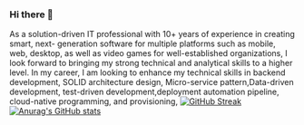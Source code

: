 ### Hi there 👋
As a solution-driven IT professional with 10+ years of experience in creating smart, next- generation software for multiple platforms such as mobile, web, desktop, as well as video games for well-established organizations, I look forward to bringing my strong technical and analytical skills to a higher level.
In my career, I am looking to enhance my technical skills in backend development, SOLID architecture design, Micro-service pattern,Data-driven development, test-driven development,deployment automation pipeline, cloud-native programming, and provisioning,
[![GitHub Streak](https://github-readme-streak-stats.herokuapp.com?user=moeidheidari&theme=tokyonight&hide_border=true)](https://github.com/moeidheidari)
[![Anurag's GitHub stats](https://github-readme-stats.vercel.app/api?username=moeidheidari&show_icons=true&theme=tokyonight&hide_border=true)](https://github.com/moeidheidari)
<!--
**MoeidHeidari/moeidheidari** is a ✨ _special_ ✨ repository because its `README.md` (this file) appears on your GitHub profile.

Here are some ideas to get you started:

- 🔭 I’m currently working on ...
- 🌱 I’m currently learning ...
- 👯 I’m looking to collaborate on ...
- 🤔 I’m looking for help with ...
- 💬 Ask me about ...
- 📫 How to reach me: ...
- 😄 Pronouns: ...
- ⚡ Fun fact: ...
-->
